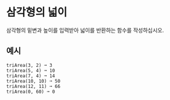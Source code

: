 # 삼각형의 넓이

삼각형의 밑변과 높이를 입력받아 넓이를 반환하는 함수를 작성하십시오.

## 예시
```text
triArea(3, 2) ➞ 3
triArea(5, 4) ➞ 10
triArea(7, 4) ➞ 14
triArea(10, 10) ➞ 50
triArea(12, 11) ➞ 66
triArea(0, 60) ➞ 0
```
